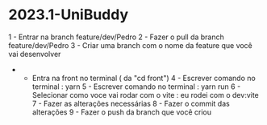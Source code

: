 # 2023.1-UniBuddy

1 - Entrar na branch feature/dev/Pedro
2 - Fazer o pull da branch feature/dev/Pedro
3 - Criar uma branch com o nome da feature que você vai desenvolver
* - Entra na front no terminal ( da "cd front")
4 - Escrever comando no terminal : yarn 
5 - Escrever comando no terminal : yarn run
6 - Selecionar como voce vai rodar com o vite : eu rodei com o dev:vite
7 - Fazer as alterações necessárias
8 - Fazer o commit das alterações
9 - Fazer o push da branch que você criou
